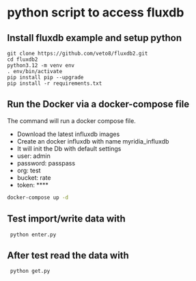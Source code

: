 # python script to access fluxdb

## Install fluxdb example and setup python 
```
git clone https://github.com/veto8/fluxdb2.git
cd fluxdb2
python3.12 -m venv env 
. env/bin/activate
pip install pip --upgrade
pip install -r requirements.txt 
```


## Run the Docker via a docker-compose file

The command will run a docker compose file.
* Download the latest influxdb images
* Create an docker influxdb  with name myridia_influxdb 
* It will init the Db with default settings
* user: admin
* password: passpass
* org: test
* bucket: rate
* token: ****

```bash
docker-compose up -d
```

## Test import/write data with
```
 python enter.py
```

## After test read the data with
```
 python get.py
```





